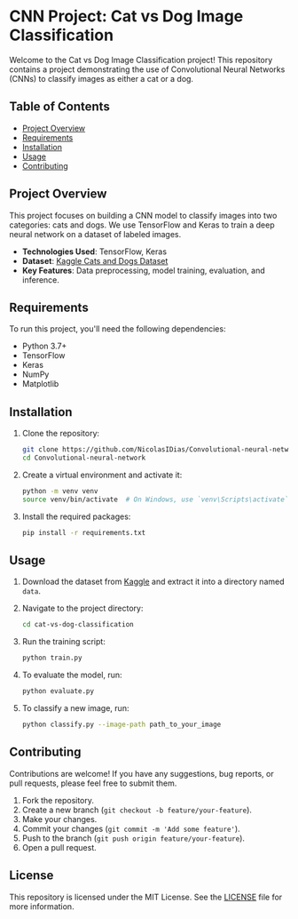 # CNN Project: Cat vs Dog Image Classification

Welcome to the Cat vs Dog Image Classification project! This repository contains a project demonstrating the use of Convolutional Neural Networks (CNNs) to classify images as either a cat or a dog.

## Table of Contents

- [Project Overview](#project-overview)
- [Requirements](#requirements)
- [Installation](#installation)
- [Usage](#usage)
- [Contributing](#contributing)

## Project Overview

This project focuses on building a CNN model to classify images into two categories: cats and dogs. We use TensorFlow and Keras to train a deep neural network on a dataset of labeled images.

- **Technologies Used**: TensorFlow, Keras
- **Dataset**: [Kaggle Cats and Dogs Dataset](https://www.kaggle.com/c/dogs-vs-cats/data)
- **Key Features**: Data preprocessing, model training, evaluation, and inference.

## Requirements

To run this project, you'll need the following dependencies:

- Python 3.7+
- TensorFlow
- Keras
- NumPy
- Matplotlib

## Installation

1. Clone the repository:

    ```bash
    git clone https://github.com/NicolasIDias/Convolutional-neural-network.git
    cd Convolutional-neural-network
    ```

2. Create a virtual environment and activate it:

    ```bash
    python -m venv venv
    source venv/bin/activate  # On Windows, use `venv\Scripts\activate`
    ```

3. Install the required packages:

    ```bash
    pip install -r requirements.txt
    ```

## Usage

1. Download the dataset from [Kaggle](https://www.kaggle.com/c/dogs-vs-cats/data) and extract it into a directory named `data`.

2. Navigate to the project directory:

    ```bash
    cd cat-vs-dog-classification
    ```

3. Run the training script:

    ```bash
    python train.py
    ```

4. To evaluate the model, run:

    ```bash
    python evaluate.py
    ```

5. To classify a new image, run:

    ```bash
    python classify.py --image-path path_to_your_image
    ```

## Contributing

Contributions are welcome! If you have any suggestions, bug reports, or pull requests, please feel free to submit them.

1. Fork the repository.
2. Create a new branch (`git checkout -b feature/your-feature`).
3. Make your changes.
4. Commit your changes (`git commit -m 'Add some feature'`).
5. Push to the branch (`git push origin feature/your-feature`).
6. Open a pull request.

## License

This repository is licensed under the MIT License. See the [LICENSE](LICENSE) file for more information.
